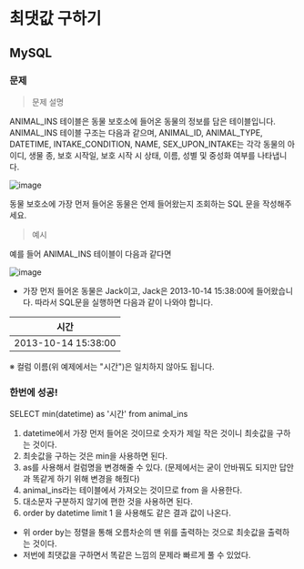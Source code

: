 # 최댓값 구하기
## MySQL
### 문제

> 문제 설명

ANIMAL_INS 테이블은 동물 보호소에 들어온 동물의 정보를 담은 테이블입니다. ANIMAL_INS 테이블 구조는 다음과 같으며, ANIMAL_ID, ANIMAL_TYPE, DATETIME, INTAKE_CONDITION, NAME, SEX_UPON_INTAKE는 각각 동물의 아이디, 생물 종, 보호 시작일, 보호 시작 시 상태, 이름, 성별 및 중성화 여부를 나타냅니다.

![image](https://user-images.githubusercontent.com/108413432/201065634-12274a71-b773-4391-b339-fed6c13a5df7.png)

동물 보호소에 가장 먼저 들어온 동물은 언제 들어왔는지 조회하는 SQL 문을 작성해주세요.

> 예시

예를 들어 ANIMAL_INS 테이블이 다음과 같다면

![image](https://user-images.githubusercontent.com/108413432/201065711-a0d96313-0bd1-4bd4-8bf7-8081d8403dd4.png)

- 가장 먼저 들어온 동물은 Jack이고, Jack은 2013-10-14 15:38:00에 들어왔습니다. 따라서 SQL문을 실행하면 다음과 같이 나와야 합니다.

|시간
|---
|2013-10-14 15:38:00

※ 컬럼 이름(위 예제에서는 "시간")은 일치하지 않아도 됩니다.

### 한번에 성공!

SELECT min(datetime) as '시간'
from animal_ins

1. datetime에서 가장 먼저 들어온 것이므로 숫자가 제일 작은 것이니 최솟값을 구하는 것이다.
2. 최솟값을 구하는 것은 min을 사용하면 된다.
3. as를 사용해서 컬럼명을 변경해줄 수 있다. (문제에서는 굳이 안바꿔도 되지만 답안과 똑같게 하기 위해 변경을 해줬다)
4. animal_ins라는 테이블에서 가져오는 것이므로 from 을 사용한다.
5. 대소문자 구분하지 않기에 편한 것을 사용하면 된다.
6. order by datetime limit 1 을 사용해도 같은 결과 값이 나온다.
- 위 order by는 정렬을 통해 오름차순의 맨 위를 출력하는 것으로 최솟값을 출력하는 것이다.
- 저번에 최댓값을 구하면서 똑같은 느낌의 문제라 빠르게 풀 수 있었다. 
